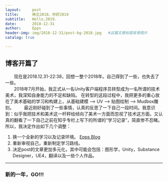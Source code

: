 ```yaml
---
layout:     post                    
title:      再见2018，你好2019
subtitle:   Hello,2019.
date:       2018-12-31
author:     Epps
header-img: img/2018-12-31/post-bg-2018.jpg   #这篇文章标题背景图片
catalog: true

---
```


## 博客开篇了
　　现在是2018.12.31-22:38，回想一整个2018年。自己得到了一些，也失去了一些。  
　　2018年7月开始，我正式从一名Unity客户端程序员转型成为一名所谓的技术美术，我深知自身能力的不足和缺陷。  在转型的这段过程中，我把更多的重心放在了美术基础的学习和构建上，从基础建模 —> UV —> 贴图绘制 —> Mudbox雕刻。
　　最近刚好碰到了一些事情，认真的反思了一下自己一段时间。我意识到：似乎我把技术和美术这一杆秤给倾向了美术一方面而忽视了技术这方面。又认真的翻看了一下自己之前在知乎专栏上写下的所谓的“学习记录”，简直惨不忍睹。所以，我决定作出如下几个调整：
1. 换一个全新的学习以及记录环境。 [Epps Blog](https://xxwlzfb.github.io/)
2. 重新审视自己，重新制定学习路线。
3. 决定post的文章更加多元化，其中可能会包括：图形学，Unity，Substance Designer，UE4，翻译以及一些个人作品。   

---

### 新的一年，GO!!!